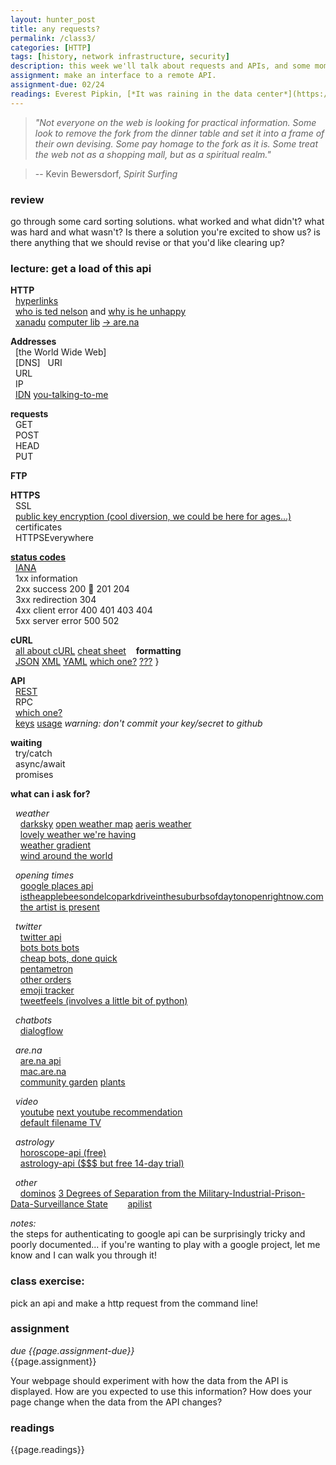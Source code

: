 ```yaml
---  
layout: hunter_post  
title: any requests?  
permalink: /class3/  
categories: [HTTP]
tags: [history, network infrastructure, security]
description: this week we'll talk about requests and APIs, and some moments in internet history. We'll learn to use some command line tools, and talk about some interesting uses of data.
assignment: make an interface to a remote API.
assignment-due: 02/24
readings: Everest Pipkin, [*It was raining in the data center*](https://medium.com/s/story/it-was-raining-in-the-data-center-9e1525c37cc3)<br>Julian Oliver, [*Stealth Infrastructure*](https://rhizome.org/editorial/2014/may/20/stealth-infrastructure/)
---  
```


>*"Not everyone on the web is looking for practical information. Some look to remove the fork from the dinner table and set it into a frame of their own devising. Some pay homage to the fork as it is. Some treat the web not as a shopping mall, but as a spiritual realm."*  

>-- Kevin Bewersdorf, *Spirit Surfing*  

### review  
go through some card sorting solutions. what worked and what didn't? what was hard and what wasn't? Is there a solution you're excited to show us? is there anything that we should revise or that you'd like clearing up?  

### lecture: get a load of this api  

**HTTP**  
  [hyperlinks](https://en.wikipedia.org/wiki/Hyperlink)  
  [who is ted nelson](http://www.hyperland.com/Tedpage-D285) and [why is he unhappy](https://web.archive.org/web/20071009230444/http://www.disenchanted.com/dis/technology/xanadu.html)  
  [xanadu](http://xanadu.com/xUniverse-D6) [computer lib](http://worrydream.com/refs/Nelson-ComputerLibDreamMachines1975.pdf) [-> are.na](https://walkerart.org/magazine/counter-currents-are-na-on-ted-nelsons-computer-libdream-machines)  

**Addresses**  
  [the World Wide Web]  
  [DNS]
  URI  
  URL  
  IP  
  [IDN](http://idn.jodi.org) [you-talking-to-me](http://you-talking-to-me.com)  

**requests**  
  GET  
  POST  
  HEAD  
  PUT  

**FTP**  

**HTTPS**  
  SSL  
  [public key encryption (cool diversion, we could be here for ages...)](https://en.wikipedia.org/wiki/Public-key_cryptography)  
  certificates  
  HTTPSEverywhere  

[**status codes**](https://en.wikipedia.org/wiki/List_of_HTTP_status_codes)  
  [IANA](https://en.wikipedia.org/wiki/Internet_Assigned_Numbers_Authority)  
  1xx information  
  2xx success 200 🎉 201 204  
  3xx redirection  304  
  4xx client error  400 401 403 404  
  5xx server error  500 502  
  
**cURL**  
  [all about cURL](https://bagder.gitbook.io/everything-curl/cmdline) [cheat sheet](https://devhints.io/curl)
  
**formatting**  
  [JSON](https://www.json.org/json-en.html) [XML](https://en.wikipedia.org/wiki/XML) [YAML](https://yaml.org) [which one?](https://stackoverflow.com/questions/3951047/xml-vs-yaml-vs-json) [???](https://stackoverflow.com/questions/1726802/what-is-the-difference-between-yaml-and-json)
}

**API**  
  [REST](https://en.wikipedia.org/wiki/Representational_state_transfer)  
  RPC  
  [which one?](https://www.smashingmagazine.com/2016/09/understanding-rest-and-rpc-for-http-apis/)  
  [keys](https://stackoverflow.com/questions/1453073/what-is-an-api-key) [usage](https://cloud.google.com/endpoints/docs/openapi/when-why-api-key) *warning: don't commit your key/secret to github*  

**waiting**  
  try/catch  
  async/await  
  promises

**what can i ask for?**  

  *weather*  
    [darksky](https://darksky.net/dev/docs) [open weather map](https://openweathermap.org/api) [aeris weather](https://www.aerisweather.com)  
    [lovely weather we're having](https://glander.itch.io/lovely-weather-were-having)  
    [weather gradient](http://weathergradient.com)  
    [wind around the world](https://www.synopticoffice.com/project/the-wind/)  

  *opening times*  
    [google places api](https://developers.google.com/places/web-service/intro)  
    [istheapplebeesondelcoparkdriveinthesuburbsofdaytonopenrightnow.com](http://istheapplebeesondelcoparkdrinthesuburbsofdaytonopenrightnow.com)  
    [the artist is present](http://www.pippinbarr.com/games/theartistispresent/TheArtistIsPresent.html)  

  *twitter*  
    [twitter api](https://developer.twitter.com)  
    [bots bots bots](https://botwiki.org/bots/twitterbots/)  
    [cheap bots, done quick](http://cheapbotsdonequick.com)  
    [pentametron](https://twitter.com/pentametron)  
    [other orders](https://lav.io/projects/other-orders/)  
    [emoji tracker](http://emojitracker.com)  
    [tweetfeels (involves a little bit of python)](https://github.com/uclatommy/tweetfeels)  

  *chatbots*  
    [dialogflow](https://dialogflow.com/docs/reference/agent/)  

  *are.na*  
    [are.na api](https://dev.are.na/documentation)  
    [mac.are.na](https://mac.are.na)  
    [community garden](https://garden-for-the-book.are.na) [plants](https://www.are.na/are-na-review/community-garden-s9wioauhmh4)  

  *video*    
    [youtube](https://developers.google.com/youtube/v3/) [next youtube recommendation](https://github.com/pnbt/youtube-explore)  
    [default filename TV](http://defaultfile.name)  

  *astrology*  
    [horoscope-api (free)](https://github.com/sumitgohil/horoscope-api)  
    [astrology-api ($$$ but free 14-day trial)](https://www.astrologyapi.com)  

  *other*  
    [dominos](https://www.npmjs.com/package/dominos) [3 Degrees of Separation from the Military-Industrial-Prison-Data-Surveillance State](http://linkedd.s3.amazonaws.com/index.html)    
    [apilist](https://apilist.fun)  

*notes:*   
the steps for authenticating to google api can be surprisingly tricky and poorly documented... if you're wanting to play with a google project, let me know and I can walk you through it!  

### class exercise:  
pick an api and make a http request from the command line!  

### assignment  
*due {{page.assignment-due}}*<br>
{{page.assignment}}

Your webpage should experiment with how the data from the API is displayed. How are you expected to use this information? How does your page change when the data from the API changes?

### readings  
{{page.readings}}
